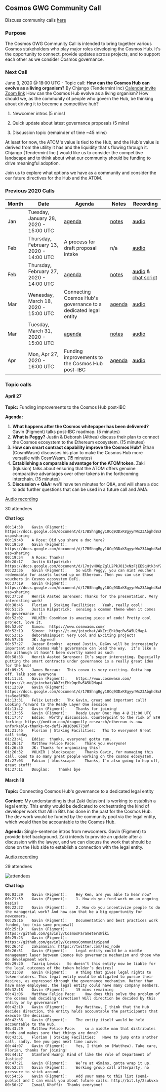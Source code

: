 ## Cosmos GWG Community Call
Discuss community calls [here](https://forum.cosmos.network/t/gwg-community-calls-updates/3238/6)

### Purpose
The Cosmos GWG Community Call is intended to bring together various Cosmos stakeholders who play major roles developing the Cosmos Hub. It's the opportunity to connect, provide updates across projects, and to support each other as we consider Cosmos governance.

### Next Call
June 3, 2020 @ 18:00 UTC - Topic call: **How can the Cosmos Hub can evolve as a living organism?** By Chjango (Tendermint Inc)
[Calendar invite](https://bit.ly/36H8rZ1)
[Zoom link](https://us02web.zoom.us/j/3840167190)
How can the Cosmos Hub evolve as a living organism? How should we, as the community of people who govern the Hub, be thinking about driving it to become a competitive hub?

1. Newcomer intros (5 mins)

2. Quick update about latest governance proposals (5 mins)

3. Discussion topic (remainder of time ~45 mins)

At least for now, the ATOM's value is tied to the Hub, and the Hub's value is derived from the utility it has and the liquidity that's flowing through it. Chjango (Tendermint Inc.) would like us to consider the competitive landscape and to think about what our community should be funding to drive meaningful adoption.

Join us to explore what options we have as a community and consider the our future directives for the Hub and the ATOM.


### Previous 2020 Calls

 Month  | Date                             | Agenda        |Notes          | Recording            |
--- | -------------------------------- | -------------- |-------------- | -------------------- |
 Jan | Tuesday, January 28, 2020 - 15:00 UTC | [agenda](Month1.2020.md) | [notes](Month1.2020.md#notes) | [audio](https://drive.google.com/open?id=14P5PSSBN0hBEG40BX1GAvEOQSNKH06-0) |
 Feb | Thursday, February 13, 2020 - 14:00 UTC | A process for draft proposal intake | n/a | [audio](https://drive.google.com/drive/folders/13zIavILxmbqv4BaaBaSogNlTQ-lRubW1?usp=sharing) |
 Feb | Thursday, February 27, 2020 - 14:00 UTC | [agenda](Month2.2020.md) | [notes](Month2.2020.md#notes) | [audio](https://zoom.us/rec/play/vJYpcLv9r2o3GdHE5gSDCqArW9TvKK-s0nRM_fRYmRu9BXUBMACmY7QUMbbo8Pf-og7NFvledSnHKVei) & [chat script](https://zoom.us/rec/download/tJcsdrquqW03SIGWtQSDAad4W43sJ_qsgCYcqKdYzhmwVnACNAH0NLRDNuvY_y9uy0gzbdWuZf-0TEPa) |
 Mar | Wenesday, March 18, 2020 - 15:00 UTC | Connecting Cosmos Hub's governance to a dedicated legal entity | [agenda](https://github.com/gavinly/CosmosGWG/blob/master/README.md#march-18) | [audio](https://zoom.us/rec/play/7MF4f7r-qDw3TNKcuASDU_N5W9TueKushnMZ8qUNnhu3U3dXN1WgZLAQYOpll36z3yv41ND_KMVlhn8r) |
 Mar | Tuesday, March 31, 2020 - 15:00 UTC | [agenda](Month3.2020.md) | [notes](Month3.2020.md#notes) | [audio](https://drive.google.com/open?id=15448vy81wyhJ6yxsS0VcvwcKfW6xL-K0) |
  Apr | Mon, Apr 27, 2020 - 16:00 UTC | Funding improvements to the Cosmos Hub post-IBC | [agenda](https://github.com/gavinly/CosmosGWG/blob/master/README.md#april-27) | [audio](https://drive.google.com/open?id=1LGvhbQS8JQqbYLLlK-sW6e4rrovCRscd) |
 
 
### Topic calls
#### April 27
**Topic:** Funding improvements to the Cosmos Hub post-IBC

**Agenda:**
1) **What happens after the Cosmos whitepaper has been delivered?** Gavin (Figment) talks post-IBC roadmap. (5 minutes)
2) **What is Peggy?** Justin & Deborah (Althea) discuss their plan to connect the Cosmos ecosystem to the Ethereum ecosystem. (15 minutes)
3) **How can smart contract capability improve the Cosmos Hub?** Ethan (CosmWasm) discusses his plan to make the Cosmos Hub more versatile with CosmWasm. (15 minutes)
4) **Establishing a comparable advantage for the ATOM token.** Zaki (Iqlusion) talks about ensuring that the ATOM offers genuine comparative advantages over other tokens in the forthcoming interchain. (15 minutes)
5) **Discussion + Q&A:** we'll have ten minutes for Q&A, and will share a doc to add further questions that can be used in a future call and AMA.

[Audio recording](https://drive.google.com/open?id=1LGvhbQS8JQqbYLLlK-sW6e4rrovCRscd)

30 attendees

**Chat log:**
```
00:14:38	Gavin (Figment):	https://docs.google.com/document/d/17BShngBgy10Cq93DxK8gyynWx23Abghd8xRm7F8tq5w/edit?usp=sharing
00:19:43	A Rose:	Did you share a doc here?
00:19:50	Gavin (Figment):	https://docs.google.com/document/d/17BShngBgy10Cq93DxK8gyynWx23Abghd8xRm7F8tq5w/edit?usp=sharing
00:19:54	A Rose:	Thanks!
00:20:17	Justin Kilpatrick:	https://docs.google.com/document/d/17mjvH06pZglL2PkJ013xNzFjEESqHtk3nYZ66aTR9YU/edit#heading=h.cjiddswuu7b5
00:22:36	Gavin (Figment):	So with Peggy, you can mint vouchers redeemable for assets locked up on Ethereum. Then you can use those vouchers in Cosmos ecosystem DeFi.
00:37:19	Gavin (Figment):	https://docs.google.com/document/d/17BShngBgy10Cq93DxK8gyynWx23Abghd8xRm7F8tq5w/edit?usp=sharing
00:37:58	Henrik Aasted Sørensen:	Thanks for the presentation. Very interesting work!
00:38:45	Florian | Staking Facilities:	Yeah, really cool!
00:51:25	Justin Kilpatrick:	sensing a common theme when it comes to governance  :)
00:52:02	VOLKER:	CosmWasm is amazing piece of code! Pretty cool project, love it.
00:52:07	Simon:	https://www.cosmwasm.com/
00:52:19	Simon:	https://t.me/joinchat/AkZriEhk9qcRw5A5U2MapA
00:53:15	deborahsimpier:	Very Cool and Exciting project!
00:57:26	JK:	Agreed!
00:57:27	Jazear Brooks:	agreed Justin, DeGov will be increasingly important and Cosmos Hub’s governance can lead the way.  it’s like a Dao although it hasn’t been overtly named as such
00:58:33	Henrik Aasted Sørensen:	It’s super interesting. Especially putting the smart contracts under governance is a really great idea for the hub!
01:09:25	James Moreau:	This convo is very exciting. Gotta hop off. Talk soon everyone
01:11:51	Gavin (Figment):	https://www.cosmwasm.com/ https://t.me/joinchat/AkZriEhk9qcRw5A5U2MapA
01:12:09	Gavin (Figment):	https://docs.google.com/document/d/17BShngBgy10Cq93DxK8gyynWx23Abghd8xRm7F8tq5w/edit?ts=5ea6f98b
01:13:31	Felix Lutsch:	Thx Gavin, great and important call! Looking forward to the Ready Layer One session
01:13:42	Gavin (Figment):	Thanks for joining!
01:13:55	Gavin (Figment):	Ready Layer One: May 4 @ 21:00 UTC
01:17:47	Eddie:	Worthy discussion. Counterpoint to the risk of ETH forking: https://medium.com/dragonfly-research/ethereum-is-now-unforkable-thanks-to-defi-9818b967738f
01:21:45	Florian | Staking Facilities:	Thx to everyone! Great call today
01:23:41	Eddie:	thanks, everyone! gotta run.
01:26:17	Matthew Felice Pace:	Thank you everyone!
01:26:30	JK:	Thanks for organizing this!
01:26:32	VOLKER | blockscape:	Thanks Gavin, for managing this call. Good to so many great people working on the cosmos ecosystem.
01:27:03	Fabian | blockscape:	Thanks, I’m also going to hop off, great stuff!
01:27:11	Douglas:	Thanks bye
```

#### March 18
**Topic:** Connecting Cosmos Hub's governance to a dedicated legal entity

**Context:** My understanding is that Zaki (Iqlusion) is working to establish a legal entity. This entity would be dedicated to orchestrating the kind of developer work that All in Bits has done in the past for the Cosmos Hub. The dev work would be funded by the community pool via the legal entity, which would then be accountable to the Cosmos Hub. 

**Agenda:** Single-sentence intros from newcomers. Gavin (Figment) to provide brief background. Zaki intends to provide an update after a discussion with the lawyer, and we can discuss the work that should be done on the Hub side to establish a connection with the legal entity.

[Audio recording](https://drive.google.com/open?id=1PY1_8ZjAo61RgfjVntVdnla8Do-JhvFp)

29 attendees

![attendees](https://github.com/gavinly/CosmosGWG/blob/master/images/Mar%2018%20GWG%20call.png)

**Chat log:**
```
00:03:39	Gavin (Figment):	Hey Ken, are you able to hear now?
00:21:39	Gavin (Figment):	1. How do you fund work on an ongoing basis?
00:22:22	Gavin (Figment):	2. How do you incentivize people to do the managerial work? And how can that be a big opportunity for newcomers.
00:25:16	Gavin (Figment):	Documentation and best practices work funded, too (via same proposal)
00:25:19	Gavin (Figment):	https://github.com/gavinly/CosmosParametersWiki
00:25:23	Gavin (Figment):	https://github.com/gavinly/CosmosCommunitySpend
00:26:42	zakimanian:	https://twitter.com/lex_node
00:26:51	Gavin (Figment):	Legal entity could be a middle management layer between Cosmos Hub governance mechanism and those who do development work.
00:29:20	Taariq Lewis:	So doesn’t this entity now be liable for the legal outcomes of the token holder’s desires?
00:31:08	Gavin (Figment):	A thing that gives legal rights to token-holders. This legal entity would be obligated to pursue their desires, as expressed through the governance mechanism. Rather than have many employees, the legal entity could have many company members.
00:32:18	Gavin (Figment):	15 mins remaining
00:41:06	Matthew Felice Pace:	How does this solve the problem of the cosmos hub deciding direction? Will direction be decided by this entity or by governance?
00:42:10	Gavin (Figment):	Hey Matthew, I think that the Hub decides direction, the entity holds accountable the participants that execute the decision.
00:42:36	Gavin (Figment):	The entity itself would be held accountable to the Hub.
00:43:29	Matthew Felice Pace:	so a middle man that distributes funds and makes sure that things are done?
00:43:31	Florian | Staking Facilities:	Have to jump onto another call, sadly. See you guys next time :wave:
00:44:07	Gavin (Figment):	Yes, I think so (Matthew). Take care, Florian, thanks for joining!
00:44:17	Stamford Hwang:	Kind of like the role of Department of Justice?
00:47:21	Gavin (Figment):	We’re at 45mins, gotta wrap it up.
00:52:24	Gavin (Figment):	Working group call afterparty, no pressure to stick around.
00:54:56	Gavin (Figment):	Add your name to this list (semi-public) and I can email you about future calls: http://bit.ly/2sukvxa
00:56:27	Ismail Khoffi:	Thanks everyone!
```
